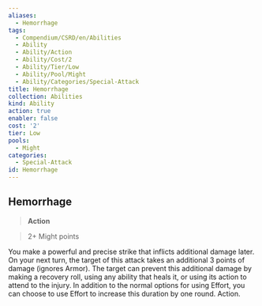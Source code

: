 ```yaml
---
aliases:
  - Hemorrhage
tags:
  - Compendium/CSRD/en/Abilities
  - Ability
  - Ability/Action
  - Ability/Cost/2
  - Ability/Tier/Low
  - Ability/Pool/Might
  - Ability/Categories/Special-Attack
title: Hemorrhage
collection: Abilities
kind: Ability
action: true
enabler: false
cost: '2'
tier: Low
pools:
  - Might
categories:
  - Special-Attack
id: Hemorrhage
---
```

## Hemorrhage    
>**Action**    
>2+ Might points  
    
You make a powerful and precise strike that inflicts additional damage later. On your next turn, the target of this attack takes an additional 3 points of damage (ignores Armor). The target can prevent this additional damage by making a recovery roll, using any ability that heals it, or using its action to attend to the injury. In addition to the normal options for using Effort, you can choose to use Effort to increase this duration by one round. Action.

